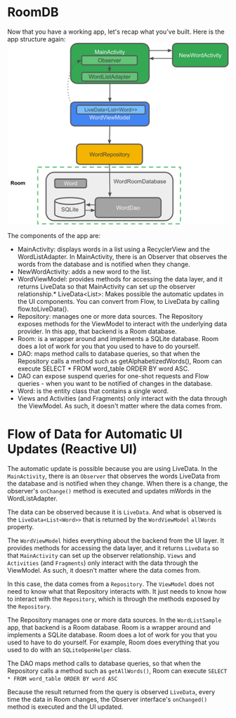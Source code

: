 # RoomDB
Now that you have a working app, let's recap what you've built. Here is the app structure again:
<img src="./app/image.png" width=“400”/>

The components of the app are:
- MainActivity: displays words in a list using a RecyclerView and the WordListAdapter. In MainActivity, there is an Observer that observes the words from the database and is notified when they change.
- NewWordActivity: adds a new word to the list.
- WordViewModel: provides methods for accessing the data layer, and it returns LiveData so that MainActivity can set up the observer relationship.*
LiveData<List<Word>>: Makes possible the automatic updates in the UI components. You can convert from Flow, to LiveData by calling flow.toLiveData().
- Repository: manages one or more data sources. The Repository exposes methods for the ViewModel to interact with the underlying data provider. In this app, that backend is a Room database.
- Room: is a wrapper around and implements a SQLite database. Room does a lot of work for you that you used to have to do yourself.
- DAO: maps method calls to database queries, so that when the Repository calls a method such as getAlphabetizedWords(), Room can execute SELECT * FROM word_table ORDER BY word ASC.
- DAO can expose suspend queries for one-shot requests and Flow queries - when you want to be notified of changes in the database.
- Word: is the entity class that contains a single word.
- Views and Activities (and Fragments) only interact with the data through the ViewModel. As such, it doesn't matter where the data comes from.
# Flow of Data for Automatic UI Updates (Reactive UI)
The automatic update is possible because you are using LiveData. In the `MainActivity`, there is an `Observer` that observes the words LiveData from the database and is notified when they change. When there is a change, the observer's `onChange()` method is executed and updates mWords in the WordListAdapter.

The data can be observed because it is `LiveData`. And what is observed is the `LiveData<List<Word>>` that is returned by the `WordViewModel` `allWords` property.

The `WordViewModel` hides everything about the backend from the UI layer. It provides methods for accessing the data layer, and it returns `LiveData` so that `MainActivity` can set up the observer relationship. `Views` and `Activities` (and `Fragments`) only interact with the data through the ViewModel. As such, it doesn't matter where the data comes from.

In this case, the data comes from a `Repository`. The `ViewModel` does not need to know what that Repository interacts with. It just needs to know how to interact with the `Repository`, which is through the methods exposed by the `Repository`.

The Repository manages one or more data sources. In the `WordListSample` app, that backend is a Room database. Room is a wrapper around and implements a SQLite database. Room does a lot of work for you that you used to have to do yourself. For example, Room does everything that you used to do with an `SQLiteOpenHelper` class.

The DAO maps method calls to database queries, so that when the Repository calls a method such as `getAllWords()`, Room can execute `SELECT * FROM word_table ORDER BY word ASC`

Because the result returned from the query is observed `LiveData`, every time the data in Room changes, the Observer interface's `onChanged()` method is executed and the UI updated.

